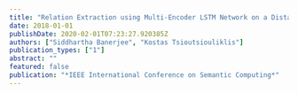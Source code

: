 ```yaml
---
title: "Relation Extraction using Multi-Encoder LSTM Network on a Distant Supervised Dataset"
date: 2018-01-01
publishDate: 2020-02-01T07:23:27.920385Z
authors: ["Siddhartha Banerjee", "Kostas Tsioutsiouliklis"]
publication_types: ["1"]
abstract: ""
featured: false
publication: "*IEEE International Conference on ​Semantic Computing*"
---
```


